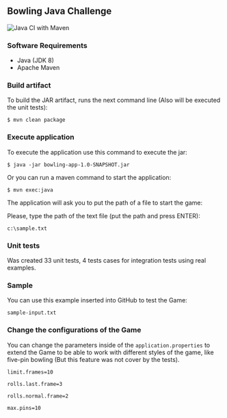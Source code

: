 ## Bowling Java Challenge

![Java CI with Maven](https://github.com/pcferri/bowling/workflows/Java%20CI%20with%20Maven/badge.svg)


### Software Requirements

- Java (JDK 8)
- Apache Maven

### Build artifact

To build the JAR artifact, runs the next command line (Also will be executed the unit tests):

  `$ mvn clean package`
  
### Execute application

To execute the application use this command to execute the jar:

  `$ java -jar bowling-app-1.0-SNAPSHOT.jar`
  
Or you can run a maven command to start the application:
  
  `$ mvn exec:java`
  
The application will ask you to put the path of a file to start the game:

Please, type the path of the text file (put the path and press ENTER):
   
   `c:\sample.txt`

### Unit tests

Was created 33 unit tests, 4 tests cases for integration tests using real examples.
   
   
### Sample

You can use this example inserted into GitHub to test the Game:

`sample-input.txt`

### Change the configurations of the Game

You can change the parameters inside of the `application.properties` to extend the Game to be able to work with different styles of the game, like five-pin bowling (But this feature was not cover by the tests). 

`limit.frames=10`

`rolls.last.frame=3`

`rolls.normal.frame=2`

`max.pins=10`
